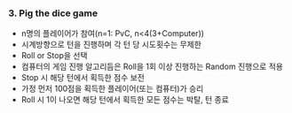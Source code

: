 ### 3. Pig the dice game
 - n명의 플레이어가 참여(n=1: PvC, n<4(3+Computer))
 - 시계방향으로 턴을 진행하며 각 턴 당 시도횟수는 무제한
 - Roll or Stop을 선택
 - 컴퓨터의 게임 진행 알고리듬은 Roll을 1회 이상 진행하는 Random 진행으로 적용
 - Stop 시 해당 턴에서 획득한 점수 보전
 - 가정 먼저 100점을 획득한 플레이어(또는 컴퓨터)가 승리
 - Roll 시 1이 나오면 해당 턴에서 획득한 모든 점수는 박탈, 턴 종료
